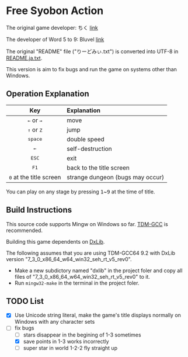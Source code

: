 # Free Syobon Action

The original game developer: ちく [link](https://web.archive.org/web/20100719105700/http://www.geocities.jp/z_gundam_tanosii/Misc/syobon_action_description.html)

The developer of Word 5 to 9: Bluvel [link](http://yaruki0.sakura.ne.jp/programs/action.html)

The original "README" file ("りーどみぃ.txt") is converted into UTF-8 in [README.ja.txt](README.ja.txt).

This version is aim to fix bugs and run the game on systems other than Windows.

## Operation Explanation

| Key  | Explanation |
| :--: | :---------- |
| <kbd>←</kbd> or <kbd>→</kbd>     | move |
| <kbd>↑</kbd> or <kbd>Z</kbd>     | jump |
| <kbd>space</kbd>                 | double speed |
| <kbd>←</kbd>                     | self-destruction |
| <kbd>ESC</kbd>                   | exit |
| <kbd>F1</kbd>                    | back to the title screen |
| <kbd>0</kbd> at the title screen | strange dungeon (bugs may occur) |

You can play on any stage by pressing <kbd>1</kbd>~<kbd>9</kbd> at the time of title.

## Build Instructions

This source code supports Mingw on Windows so far. 
[TDM-GCC](https://jmeubank.github.io/tdm-gcc/) is recommended.

Building this game dependents on [DxLib](https://dxlib.xsrv.jp/).

The following assumes that you are using TDM-GCC64 9.2 with DxLib version
"7_3_0_x86_64_w64_win32_seh_rt_v5_rev0".

- Make a new subdictory named "dxlib" in the project foler and copy all files of 
  "7_3_0_x86_64_w64_win32_seh_rt_v5_rev0" to it.
- Run `mingw32-make` in the terminal in the project foler.

## TODO List

- [x] Use Unicode string literal, make the game's title displays normally on
      Windows with any character sets
- [ ] fix bugs
  - [ ] stars disappear in the begining of 1-3 sometimes
  - [x] save points in 1-3 works incorrectly
  - [ ] super star in world 1-2-2 fly straight up
